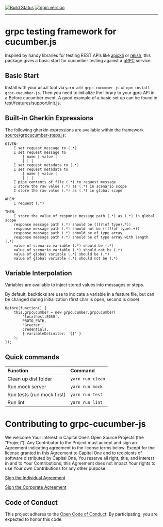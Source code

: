 [![Build Status](https://travis-ci.org/capitalone/grpc-cucumber-js.svg?branch=master)](https://travis-ci.org/capitalone/grpc-cucumber-js) [![npm version](https://badge.fury.io/js/grpc-cucumber-js.svg)](https://badge.fury.io/js/grpc-cucumber-js)

---

# grpc testing framework for cucumber.js

Inspired by handy libraries for testing REST APIs like [apickli](https://github.com/apickli/apickli) or [relish](https://github.com/carbonrobot/relish), this package gives a basic start for cucumber testing against a [gRPC](https://grpc.io/) service.

## Basic Start

Install with your usual tool via `yarn add grpc-cucumber-js` or `npm install grpc-cucumber-js`.
Then you need to initialize the library to your gprc API in a Before cucumber event.  A good example of a basic set up can be found in [test/features/support/init.js](test/features/support/init.js).

## Built-in Gherkin Expressions
The following gherkin expressions are available within the framework [source/grpcucumber-steps.js](source/grpcucumber-steps.js):

```
GIVEN:
	I set request message to (.*)
	I set request message to
	    | name | value |
	    | | |
	I set request metadata to (.*)
	I set request metadata to
	    | name | value |
	    | | |
	I pipe contents of file (.*) to request message
	I store the raw value (.*) as (.*) in scenario scope
	I store the raw value (.*) as (.*) in global scope

WHEN:
	I request (.*)

THEN:
	I store the value of response message path (.*) as (.*) in global scope
	response message path (.*) should be (((?!of type).*))
	response message path (.*) should not be (((?!of type).+))
	response message path (.*) should be of type array
	response message path (.*) should be of type array with length (.*)
	value of scenario variable (.*) should be (.*)
	value of scenario variable (.*) should not be (.*)
	value of global variable (.*) should be (.*)
	value of global variable (.*) should not be (.*)
```

## Variable Interpolation

Variables are available to inject stored values into messages or steps.

By default, backticks are use to indicate a variable in a feature file, but can be changed during initialization (first char is open, second is close):

```
Before(function() {
    this.grpcucumber = new grpcucumber.grpcucumber(
		'localhost:8080', 
		PROTO_PATH, 
		'Greeter', 
		credentials, 
		{ variableDelimiter: '{}' }
	);
});
```


## Quick commands

| Function                   | Command          |
| :------------------------- | :--------------- |
| Clean up dist folder       | `yarn run clean` |
| Run mock server            | `yarn run mock`  |
| Run tests (run mock first) | `yarn run test`  |
| Run lint                   | `yarn run lint`  |

# Contributing to grpc-cucumber-js

We welcome Your interest in Capital One’s Open Source Projects (the “Project”). Any Contributor to the Project must accept and sign an Agreement indicating agreement to the license terms below. Except for the license granted in this Agreement to Capital One and to recipients of software distributed by Capital One, You reserve all right, title, and interest in and to Your Contributions; this Agreement does not impact Your rights to use Your own Contributions for any other purpose.

[Sign the Individual Agreement](https://docs.google.com/forms/d/19LpBBjykHPox18vrZvBbZUcK6gQTj7qv1O5hCduAZFU/viewform)

[Sign the Corporate Agreement](https://docs.google.com/forms/d/e/1FAIpQLSeAbobIPLCVZD_ccgtMWBDAcN68oqbAJBQyDTSAQ1AkYuCp_g/viewform?usp=send_form)

## Code of Conduct

This project adheres to the [Open Code of Conduct](https://developer.capitalone.com/single/code-of-conduct/). By participating, you are expected to honor this code.
